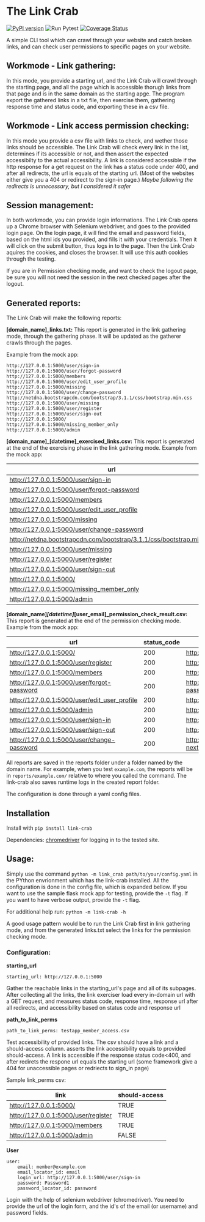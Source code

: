 # The Link Crab

[![PyPI version](https://badge.fury.io/py/link-crab.svg)](https://badge.fury.io/py/link-crab)
![Run Pytest](https://github.com/klucsik/link-crab/workflows/Run%20Pytest/badge.svg)
[![Coverage Status](https://coveralls.io/repos/github/klucsik/link-crab/badge.svg?branch=master)](https://coveralls.io/github/klucsik/link-crab?branch=master)

A simple CLI tool which can crawl through your website and catch broken links, and can check user permissions to specific pages on your website.

## Workmode - Link gathering:
In this mode, you provide a starting url, and the Link Crab will crawl through the starting page, and all the page which is accessible thorugh links from that page and is in the same domain as the starting apge.
The program export the gathered links in a txt file, then exercise them, gathering response time and status code, and exporting these in a csv file.

 ## Workmode - Link access permission checking:
In this mode you provide a csv file with links to check, and wether those links should be accessible. The Link Crab will check every link in the list, determines if its accessible or not, and then assert the expected accessibilty to the actual accessibility. 
A link is considered accessible if the http response for a get request on the link has a status code under 400, and after all redirects, the url is equals of the starting url. 
(Most of the websites either give you a 404 or redirect to the sign-in page.)
*Maybe following the redirects is unnecessary, but I considered it safer*

## Session management:
In both workmode, you can provide login informations. The Link Crab opens up a Chrome browser with Selenium webdriver, and goes to the provided login page. On the login page, it will find the email and password fields, based on the html ids you provided, and fills it with your credentials. Then it will click on the submit button, thus logs in to the page. Then the Link Crab aquires the cookies, and closes the browser. It will use this auth cookies through the testing.

If you are in Permission checking mode, and want to check the logout page, be sure you will not need the session in the next checked pages after the logout.

## Generated reports:

The Link Crab will make the following reports:

**[domain_name]_links.txt:**
This report is generated in the link gathering mode, through the gathering phase. It will be updated as the gatherer crawls through the pages.

Example from the mock app:

    http://127.0.0.1:5000/user/sign-in
    http://127.0.0.1:5000/user/forgot-password
    http://127.0.0.1:5000/members
    http://127.0.0.1:5000/user/edit_user_profile
    http://127.0.0.1:5000/missing
    http://127.0.0.1:5000/user/change-password
    http://netdna.bootstrapcdn.com/bootstrap/3.1.1/css/bootstrap.min.css
    http://127.0.0.1:5000/user/missing
    http://127.0.0.1:5000/user/register
    http://127.0.0.1:5000/user/sign-out
    http://127.0.0.1:5000/
    http://127.0.0.1:5000/missing_member_only
    http://127.0.0.1:5000/admin

**[domain_name]_[datetime]_exercised_links.csv:**
This report is generated at the end of the exercising phase in the link gathering mode. Example from the mock app:


| url                                                                  | status_code | resp_url(after_redirects)                                            | response_time(ms) | accessible? |
|----------------------------------------------------------------------|-------------|----------------------------------------------------------------------|-------------------|-------------|
| http://127.0.0.1:5000/user/sign-in                                   | 200         | http://127.0.0.1:5000/                                               | 10                | False       |
| http://127.0.0.1:5000/user/forgot-password                           | 200         | http://127.0.0.1:5000/user/forgot-password                           | 6                 | True        |
| http://127.0.0.1:5000/members                                        | 200         | http://127.0.0.1:5000/members                                        | 10                | True        |
| http://127.0.0.1:5000/user/edit_user_profile                         | 200         | http://127.0.0.1:5000/user/edit_user_profile                         | 6                 | True        |
| http://127.0.0.1:5000/missing                                        | 404         | http://127.0.0.1:5000/missing                                        | 3                 | False       |
| http://127.0.0.1:5000/user/change-password                           | 200         | http://127.0.0.1:5000/user/change-password                           | 13                | True        |
| http://netdna.bootstrapcdn.com/bootstrap/3.1.1/css/bootstrap.min.css | 200         | http://netdna.bootstrapcdn.com/bootstrap/3.1.1/css/bootstrap.min.css | 94                | True        |
| http://127.0.0.1:5000/user/missing                                   | 404         | http://127.0.0.1:5000/user/missing                                   | 2                 | False       |
| http://127.0.0.1:5000/user/register                                  | 200         | http://127.0.0.1:5000/user/register                                  | 7                 | True        |
| http://127.0.0.1:5000/user/sign-out                                  | 200         | http://127.0.0.1:5000/                                               | 8                 | False       |
| http://127.0.0.1:5000/                                               | 200         | http://127.0.0.1:5000/                                               | 8                 | True        |
| http://127.0.0.1:5000/missing_member_only                            | 404         | http://127.0.0.1:5000/missing_member_only                            | 3                 | False       |
| http://127.0.0.1:5000/admin                                          | 200         | http://127.0.0.1:5000/user/sign-in?next=/admin                       | 9                 | False       |


**[domain_name]_[datetime]_[user_email]_permission_check_result.csv:**
This report is generated at the end of the permission checking mode. Example from the mock app:

| url                                          | status_code | resp_url(after_redirects)                                     | accessible? | should_be_accessible? | assert_accessibility |
|----------------------------------------------|-------------|---------------------------------------------------------------|-------------|-----------------------|----------------------|
| http://127.0.0.1:5000/                       | 200         | http://127.0.0.1:5000/                                        | True        | True                  | PASSED               |
| http://127.0.0.1:5000/user/register          | 200         | http://127.0.0.1:5000/user/register                           | True        | True                  | PASSED               |
| http://127.0.0.1:5000/members                | 200         | http://127.0.0.1:5000/members                                 | True        | True                  | PASSED               |
| http://127.0.0.1:5000/user/forgot-password   | 200         | http://127.0.0.1:5000/user/forgot-password                    | True        | True                  | PASSED               |
| http://127.0.0.1:5000/user/edit_user_profile | 200         | http://127.0.0.1:5000/user/edit_user_profile                  | True        | True                  | PASSED               |
| http://127.0.0.1:5000/admin                  | 200         | http://127.0.0.1:5000/                                        | False       | False                 | PASSED               |
| http://127.0.0.1:5000/user/sign-in           | 200         | http://127.0.0.1:5000/                                        | False       | True                  | FAILED               |
| http://127.0.0.1:5000/user/sign-out          | 200         | http://127.0.0.1:5000/                                        | False       | True                  | FAILED               |
| http://127.0.0.1:5000/user/change-password   | 200         | http://127.0.0.1:5000/user/sign-in?next=/user/change-password | False       | True                  | FAILED               |


All reports are saved in the reports folder under a folder named by the domain name. For example, when you test  `example.com`, the reports will be in `reports/example.com/` relative to where you called the command.
The link-crab also saves runtime logs in the created report folder.

The configuration is done through a yaml config files.

## Installation

Install with `pip install link-crab`

Dependencies: [chromedriver](https://chromedriver.chromium.org/downloads) for logging in to the tested site.

## Usage:
Simply use the command `python -m link_crab path/to/your/config.yaml` in the PYthon envrionment which has the link-crab installed. All the configuration is done in the config file, which is expanded bellow.
If you want to use the sample flask mock app for testing, provide the `-t` flag.
If you want to have verbose output, provide the `-t` flag.

For additional help run:  `python -m link-crab -h`

A good usage pattern would be to run the Link Crab first in link gathering mode, and from the generated links.txt select the links for the permission checking mode.

### Configuration:
**starting_url**

    starting_url: http://127.0.0.1:5000

Gather the reachable links in the starting_url's page and all of its subpages.
After collecting all the links, the link exerciser load every in-domain url with a GET request, and measures 
status code, response time, response url after all redirects, and accessibility based on status code and response url

**path_to_link_perms**

    path_to_link_perms: testapp_member_access.csv

Test accessibility of provided links. The csv should have a link and a should-access column. 
asserts the link accessibility equals to provided should-access.
A link is accessible if the response status code<400, and after redirets the respone url equals the starting url
(some framework give a 404 for unaccessible pages or redriects to sign_in page)

 Sample link_perms csv:

| link                                         | should-access |
|----------------------------------------------|---------------|
| http://127.0.0.1:5000/                       | TRUE          |
| http://127.0.0.1:5000/user/register          | TRUE          |
| http://127.0.0.1:5000/members                | TRUE          |
| http://127.0.0.1:5000/admin                  | FALSE         |


**User**

    user:
        email: member@example.com
        email_locator_id: email
        login_url: http://127.0.0.1:5000/user/sign-in
        password: Password1
        password_locator_id: password
    
Login with the help of selenium webdriver (chromedriver). You need to provide the url of the login form, 
   and the id's of the email (or username) and password fields.